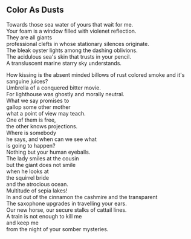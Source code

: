 Color As Dusts
--------------
Towards those sea water of yours that wait for me.  
Your foam is a window filled with violenet reflection.  
They are all giants  
professional clefts in whose stationary silences originate.  
The bleak oyster lights among the dashing oblivions.  
The acidulous sea's skin that trusts in your pencil.  
A transluscent marine starry sky understands.  
  
How kissing is the absent minded billows of rust colored smoke and it's sanguine juices?  
Umbrella of a conquered bitter movie.  
For lighthouse was ghostly and morally neutral.  
What we say promises to  
gallop some other mother  
what a point of view may teach.  
One of them is free,  
the other knows projections.  
Where is somebody  
he says, and when can we see what  
is going to happen?  
Nothing but your human eyeballs.  
The lady smiles at the cousin  
but the giant does not smile  
when he looks at  
the squirrel bride  
and the atrocious ocean.  
Multitude of sepia lakes!  
In and out of the cinnamon the cashmire and the transparent  
The saxophone upgrades in travelling your ears.  
Our new horse, our secure stalks of cattail lines.  
A train is not enough to kill me  
and keep me  
from the night of your somber mysteries.  
